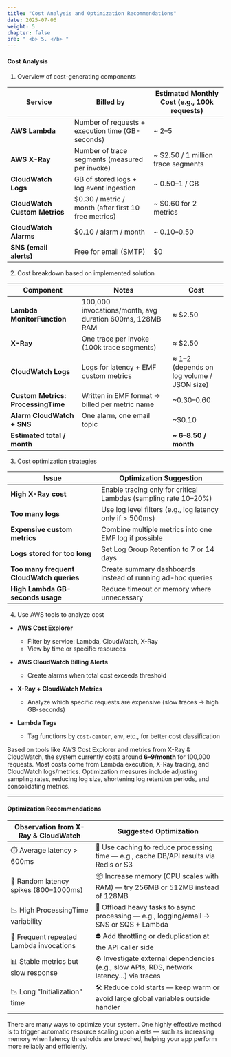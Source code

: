 ```yaml
---
title: "Cost Analysis and Optimization Recommendations"
date: 2025-07-06
weight: 5
chapter: false
pre: " <b> 5. </b> "
---
```


#### Cost Analysis

1. Overview of cost-generating components

| **Service**                   | **Billed by**                                         | **Estimated Monthly Cost (e.g., 100k requests)**   |
|------------------------------|--------------------------------------------------------|----------------------------------------------------|
| **AWS Lambda**               | Number of requests + execution time (GB-seconds)      | ~ $2–$5                                            |
| **AWS X-Ray**                | Number of trace segments (measured per invoke)        | ~ $2.50 / 1 million trace segments                 |
| **CloudWatch Logs**          | GB of stored logs + log event ingestion               | ~ $0.50–$1 / GB                                    |
| **CloudWatch Custom Metrics**| $0.30 / metric / month (after first 10 free metrics)  | ~ $0.60 for 2 metrics                              |
| **CloudWatch Alarms**        | $0.10 / alarm / month                                 | ~ $0.10–$0.50                                      |
| **SNS (email alerts)**       | Free for email (SMTP)                                 | $0                                                 |

2. Cost breakdown based on implemented solution

| **Component**                 | **Notes**                                                              | **Cost**                     |
|------------------------------|------------------------------------------------------------------------|------------------------------|
| **Lambda MonitorFunction**   | 100,000 invocations/month, avg duration 600ms, 128MB RAM               | ≈ $2.50                      |
| **X-Ray**                    | One trace per invoke (100k trace segments)                             | ≈ $2.50                      |
| **CloudWatch Logs**          | Logs for latency + EMF custom metrics                                  | ≈ $1–$2 (depends on log volume / JSON size) |
| **Custom Metrics: ProcessingTime** | Written in EMF format → billed per metric name               | ~$0.30–$0.60                |
| **Alarm CloudWatch + SNS**   | One alarm, one email topic                                             | ~$0.10                      |
| **Estimated total / month**  |                                                                        | **~ $6–$8.50 / month**       |

3. Cost optimization strategies

| **Issue**                                 | **Optimization Suggestion**                                                     |
|-------------------------------------------|----------------------------------------------------------------------------------|
| **High X-Ray cost**                       | Enable tracing only for critical Lambdas (sampling rate 10–20%)                |
| **Too many logs**                         | Use log level filters (e.g., log latency only if > 500ms)                      |
| **Expensive custom metrics**              | Combine multiple metrics into one EMF log if possible                          |
| **Logs stored for too long**              | Set Log Group Retention to 7 or 14 days                                        |
| **Too many frequent CloudWatch queries**  | Create summary dashboards instead of running ad-hoc queries                    |
| **High Lambda GB-seconds usage**          | Reduce timeout or memory where unnecessary                                     |

4. Use AWS tools to analyze cost

- **AWS Cost Explorer**  
  - Filter by service: Lambda, CloudWatch, X-Ray  
  - View by time or specific resources  

- **AWS CloudWatch Billing Alerts**  
  - Create alarms when total cost exceeds threshold  

- **X-Ray + CloudWatch Metrics**  
  - Analyze which specific requests are expensive (slow traces → high GB-seconds)  

- **Lambda Tags**  
  - Tag functions by `cost-center`, `env`, etc., for better cost classification  

Based on tools like AWS Cost Explorer and metrics from X-Ray & CloudWatch, the system currently costs around **$6–$9/month** for 100,000 requests. Most costs come from Lambda execution, X-Ray tracing, and CloudWatch logs/metrics. Optimization measures include adjusting sampling rates, reducing log size, shortening log retention periods, and consolidating metrics.

---

#### Optimization Recommendations

| **Observation from X-Ray & CloudWatch**           | **Suggested Optimization**                                                                 |
|---------------------------------------------------|---------------------------------------------------------------------------------------------|
| ⏱️ Average latency > 600ms                        | 🔁 Use caching to reduce processing time — e.g., cache DB/API results via Redis or S3       |
| 🚀 Random latency spikes (800–1000ms)             | 📦 Increase memory (CPU scales with RAM) — try 256MB or 512MB instead of 128MB              |
| 📉 High ProcessingTime variability                | 🔄 Offload heavy tasks to async processing — e.g., logging/email → SNS or SQS + Lambda     |
| 🔁 Frequent repeated Lambda invocations           | ⛔ Add throttling or deduplication at the API caller side                                   |
| 📊 Stable metrics but slow response               | ⚙️ Investigate external dependencies (e.g., slow APIs, RDS, network latency...) via traces |
| 📉 Long "Initialization" time                     | 🛠️ Reduce cold starts — keep warm or avoid large global variables outside handler          |

There are many ways to optimize your system. One highly effective method is to trigger automatic resource scaling upon alerts — such as increasing memory when latency thresholds are breached, helping your app perform more reliably and efficiently.
